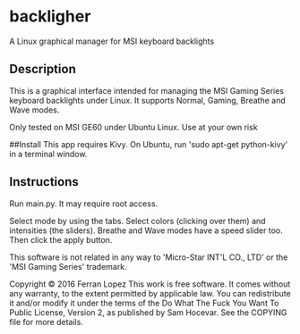 # backligher
A Linux graphical manager for MSI keyboard backlights

## Description
This is a graphical interface intended for managing the MSI Gaming Series keyboard backlights under Linux. It supports Normal, Gaming, Breathe and Wave modes.

Only tested on MSI GE60 under Ubuntu Linux. Use at your own risk


##Install
This app requires Kivy. On Ubuntu, run 'sudo apt-get python-kivy' in a terminal window.


## Instructions
Run main.py. It may require root access.

Select mode by using the tabs. Select colors (clicking over them) and intensities (the sliders). Breathe and Wave modes have a speed slider too. Then click the apply button.



This software is not related in any way to 'Micro-Star INT'L CO., LTD' or the 'MSI Gaming Series' trademark.

Copyright © 2016 Ferran Lopez
This work is free software. It comes without any warranty, to the extent permitted by applicable law. You can redistribute it and/or modify it under the terms of the Do What The Fuck You Want To Public License, Version 2, as published by Sam Hocevar. See the COPYING file for more details.
